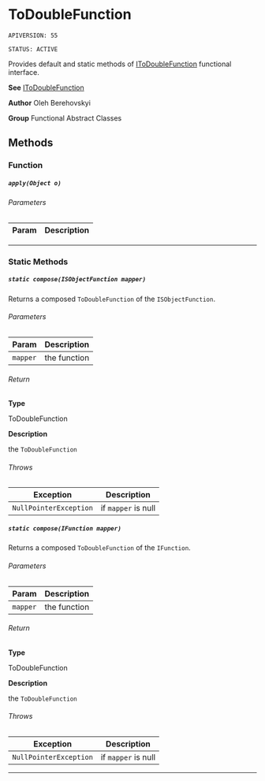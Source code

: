 # ToDoubleFunction

`APIVERSION: 55`

`STATUS: ACTIVE`

Provides default and static methods of [IToDoubleFunction](/docs/Functional-Interfaces/IToDoubleFunction.md) functional interface.


**See** [IToDoubleFunction](/docs/Functional-Interfaces/IToDoubleFunction.md)


**Author** Oleh Berehovskyi


**Group** Functional Abstract Classes

## Methods
### Function
##### `apply(Object o)`
###### Parameters
|Param|Description|
|---|---|

---
### Static Methods
##### `static compose(ISObjectFunction mapper)`

Returns a composed `ToDoubleFunction` of the `ISObjectFunction`.

###### Parameters
|Param|Description|
|---|---|
|`mapper`|the function|

###### Return

**Type**

ToDoubleFunction

**Description**

the `ToDoubleFunction`

###### Throws
|Exception|Description|
|---|---|
|`NullPointerException`|if `mapper` is null|

##### `static compose(IFunction mapper)`

Returns a composed `ToDoubleFunction` of the `IFunction`.

###### Parameters
|Param|Description|
|---|---|
|`mapper`|the function|

###### Return

**Type**

ToDoubleFunction

**Description**

the `ToDoubleFunction`

###### Throws
|Exception|Description|
|---|---|
|`NullPointerException`|if `mapper` is null|

---

